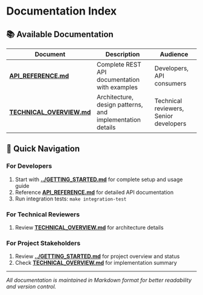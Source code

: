 # Documentation Index

## 📚 Available Documentation

| Document | Description | Audience |
|----------|-------------|----------|
| **[API_REFERENCE.md](API_REFERENCE.md)** | Complete REST API documentation with examples | Developers, API consumers |
| **[TECHNICAL_OVERVIEW.md](TECHNICAL_OVERVIEW.md)** | Architecture, design patterns, and implementation details | Technical reviewers, Senior developers |

## 🚀 Quick Navigation

### For Developers
1. Start with **[../GETTING_STARTED.md](../GETTING_STARTED.md)** for complete setup and usage guide
2. Reference **[API_REFERENCE.md](API_REFERENCE.md)** for detailed API documentation
3. Run integration tests: `make integration-test`

### For Technical Reviewers
1. Review **[TECHNICAL_OVERVIEW.md](TECHNICAL_OVERVIEW.md)** for architecture details


### For Project Stakeholders
1. Review **[../GETTING_STARTED.md](../GETTING_STARTED.md)** for project overview and status
2. Check **[TECHNICAL_OVERVIEW.md](TECHNICAL_OVERVIEW.md)** for implementation summary

---

*All documentation is maintained in Markdown format for better readability and version control.*